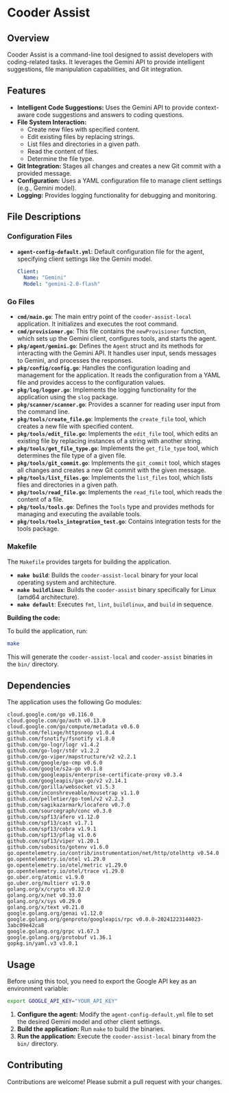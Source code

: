 # Cooder Assist

## Overview

Cooder Assist is a command-line tool designed to assist developers with coding-related tasks. It leverages the Gemini API to provide intelligent suggestions, file manipulation capabilities, and Git integration.

## Features

*   **Intelligent Code Suggestions:** Uses the Gemini API to provide context-aware code suggestions and answers to coding questions.
*   **File System Interaction:**
    *   Create new files with specified content.
    *   Edit existing files by replacing strings.
    *   List files and directories in a given path.
    *   Read the content of files.
    *   Determine the file type.
*   **Git Integration:** Stages all changes and creates a new Git commit with a provided message.
*   **Configuration:** Uses a YAML configuration file to manage client settings (e.g., Gemini model).
*   **Logging:** Provides logging functionality for debugging and monitoring.

## File Descriptions

### Configuration Files

*   **`agent-config-default.yml`**: Default configuration file for the agent, specifying client settings like the Gemini model.
    ```yaml
    Client:
      Name: "Gemini"
      Model: "gemini-2.0-flash"
    ```

### Go Files

*   **`cmd/main.go`**: The main entry point of the `cooder-assist-local` application. It initializes and executes the root command.
*   **`cmd/provisioner.go`**: This file contains the `newProvisioner` function, which sets up the Gemini client, configures tools, and starts the agent.
*   **`pkg/agent/gemini.go`**: Defines the `Agent` struct and its methods for interacting with the Gemini API. It handles user input, sends messages to Gemini, and processes the responses.
*   **`pkg/config/config.go`**: Handles the configuration loading and management for the application. It reads the configuration from a YAML file and provides access to the configuration values.
*   **`pkg/log/logger.go`**: Implements the logging functionality for the application using the `slog` package.
*   **`pkg/scanner/scanner.go`**: Provides a scanner for reading user input from the command line.
*   **`pkg/tools/create_file.go`**: Implements the `create_file` tool, which creates a new file with specified content.
*   **`pkg/tools/edit_file.go`**: Implements the `edit_file` tool, which edits an existing file by replacing instances of a string with another string.
*   **`pkg/tools/get_file_type.go`**: Implements the `get_file_type` tool, which determines the file type of a given file.
*   **`pkg/tools/git_commit.go`**: Implements the `git_commit` tool, which stages all changes and creates a new Git commit with the given message.
*   **`pkg/tools/list_files.go`**: Implements the `list_files` tool, which lists files and directories in a given path.
*   **`pkg/tools/read_file.go`**: Implements the `read_file` tool, which reads the content of a file.
*   **`pkg/tools/tools.go`**: Defines the `Tools` type and provides methods for managing and executing the available tools.
*   **`pkg/tools/tools_integration_test.go`**: Contains integration tests for the tools package.

### Makefile

The `Makefile` provides targets for building the application.

*   **`make build`**: Builds the `cooder-assist-local` binary for your local operating system and architecture.
*   **`make buildlinux`**: Builds the `cooder-assist` binary specifically for Linux (amd64 architecture).
*   **`make default`**: Executes `fmt`, `lint`, `buildlinux`, and `build` in sequence.

**Building the code:**

To build the application, run:

```bash
make
```

This will generate the `cooder-assist-local` and `cooder-assist` binaries in the `bin/` directory.

## Dependencies

The application uses the following Go modules:

```
cloud.google.com/go v0.116.0
cloud.google.com/go/auth v0.13.0
cloud.google.com/go/compute/metadata v0.6.0
github.com/felixge/httpsnoop v1.0.4
github.com/fsnotify/fsnotify v1.8.0
github.com/go-logr/logr v1.4.2
github.com/go-logr/stdr v1.2.2
github.com/go-viper/mapstructure/v2 v2.2.1
github.com/google/go-cmp v0.6.0
github.com/google/s2a-go v0.1.8
github.com/googleapis/enterprise-certificate-proxy v0.3.4
github.com/googleapis/gax-go/v2 v2.14.1
github.com/gorilla/websocket v1.5.3
github.com/inconshreveable/mousetrap v1.1.0
github.com/pelletier/go-toml/v2 v2.2.3
github.com/sagikazarmark/locafero v0.7.0
github.com/sourcegraph/conc v0.3.0
github.com/spf13/afero v1.12.0
github.com/spf13/cast v1.7.1
github.com/spf13/cobra v1.9.1
github.com/spf13/pflag v1.0.6
github.com/spf13/viper v1.20.1
github.com/subosito/gotenv v1.6.0
go.opentelemetry.io/contrib/instrumentation/net/http/otelhttp v0.54.0
go.opentelemetry.io/otel v1.29.0
go.opentelemetry.io/otel/metric v1.29.0
go.opentelemetry.io/otel/trace v1.29.0
go.uber.org/atomic v1.9.0
go.uber.org/multierr v1.9.0
golang.org/x/crypto v0.32.0
golang.org/x/net v0.33.0
golang.org/x/sys v0.29.0
golang.org/x/text v0.21.0
google.golang.org/genai v1.12.0
google.golang.org/genproto/googleapis/rpc v0.0.0-20241223144023-3abc09e42ca8
google.golang.org/grpc v1.67.3
google.golang.org/protobuf v1.36.1
gopkg.in/yaml.v3 v3.0.1
```

## Usage

Before using this tool, you need to export the Google API key as an environment variable:

```bash
export GOOGLE_API_KEY="YOUR_API_KEY"
```



1.  **Configure the agent:** Modify the `agent-config-default.yml` file to set the desired Gemini model and other client settings.
2.  **Build the application:** Run `make` to build the binaries.
3.  **Run the application:** Execute the `cooder-assist-local` binary from the `bin/` directory.

## Contributing

Contributions are welcome! Please submit a pull request with your changes.
